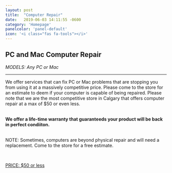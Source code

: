 ```yaml
---
layout: post
title:  "Computer Repair"
date:   2019-06-03 14:11:55 -0600
category: 'Homepage'
panelcolor: 'panel-default'
icon: '<i class="fas fa-tools"></i>'
---
```

<div class="jumbotron">
  <h2>PC and Mac Computer Repair</h2>
  <p class="lead"> <i> MODELS: Any PC or Mac </i></p>
  <hr class="my-4">
  <p>

We offer services that can fix PC or Mac problems that are stopping you from using it at a massively competitive price. Please come to the store for an estimate to deem if your computer is capable of being repaired. Please note that we are the most competitive store in Calgary that offers computer repair at a max of $50 or even less. <br> <br>
  
  <strong> We offer a life-time warranty that guaranteeds your product will be back in perfect condiiton. </strong> <br> <br> 

<p> NOTE: Sometimes, computers are beyond physical repair and will need a replacement. Come to the store for a free estimate. </p>

<br>

</p>
  <p class="lead">
    <a class="btn btn-primary btn-lg" href="#" role="button">PRICE: $50 or less</a>
  </p>
</div>
